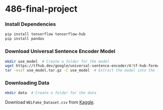 # 486-final-project

### Install Dependencies
```bash
pip install tensorflow tensorflow-hub
pip install pandas
```

### Download Universal Sentence Encoder Model
```bash
mkdir use_model  # Create a folder for the model
wget https://tfhub.dev/google/universal-sentence-encoder/4?tf-hub-format=compressed -O use_model.tar.gz
tar -xvzf use_model.tar.gz -C use_model  # Extract the model into the folder
```

### Downloading Data
```bash
mkdir data  # Create a folder for the data
```
Download ```WELFake_Dataset.csv``` from [Kaggle](https://www.kaggle.com/datasets/saurabhshahane/fake-news-classification?resource=download).